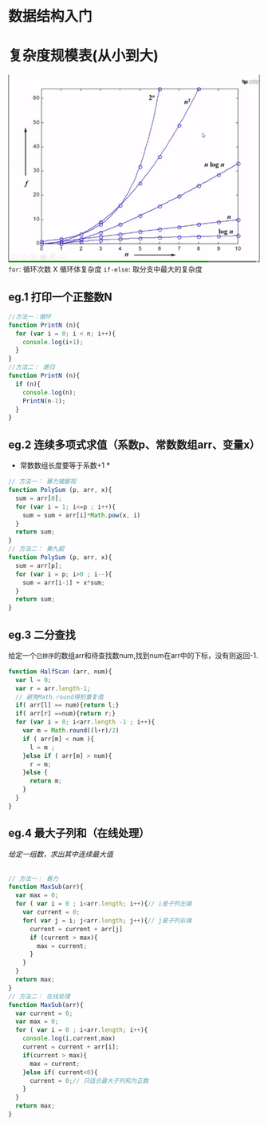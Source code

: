 # 数据结构入门
# 复杂度规模表(从小到大)
![O(n)](./O(n).png)
`for`: 循环次数 X 循环体复杂度
`if-else`: 取分支中最大的复杂度

## eg.1 打印一个正整数N
```javascript
//方法一：循环
function PrintN (n){
  for (var i = 0; i < n; i++){
    console.log(i+1);
  }
} 
//方法二： 递归
function PrintN (n){
  if (n){
    console.log(n);
    PrintN(n-1);
  }
} 
```
## eg.2 连续多项式求值（系数p、常数数组arr、变量x）
* 常数数组长度要等于系数+1 *
```javascript
// 方法一： 暴力被鄙视
function PolySum (p, arr, x){
  sum = arr[0]; 
  for (var i = 1; i<=p ; i++){
    sum = sum + arr[i]*Math.pow(x, i)
  }
  return sum;
}
// 方法二： 秦九韶
function PolySum (p, arr, x){
  sum = arr[p]; 
  for (var i = p; i>0 ; i--){
    sum = arr[i-1] + x*sum;
  }
  return sum;
}
```
## eg.3 二分查找
给定一个`已排序`的数组arr和待查找数num,找到num在arr中的下标，没有则返回-1.
```javascript
function HalfScan (arr, num){
  var l = 0;
  var r = arr.length-1;
  // 避免Math.round得到重复值
  if( arr[l] == num){return l;}
  if( arr[r] ==num){return r;}
  for (var i = 0; i<arr.length -1 ; i++){
    var m = Math.round((l+r)/2)
    if ( arr[m] < num ){
      l = m ;
    }else if ( arr[m] > num){
      r = m;
    }else {
      return m;
    }
  }
}
```
## eg.4 最大子列和（在线处理）
*给定一组数，求出其中连续最大值*
```javascript

// 方法一： 暴力
function MaxSub(arr){
  var max = 0;
  for ( var i = 0 ; i<arr.length; i++){// i是子列左端
    var current = 0;
    for( var j = i; j<arr.length; j++){// j是子列右端
      current = current + arr[j]
      if (current > max){
        max = current;
      }
    }
  }
  return max;
}
// 方法二： 在线处理
function MaxSub(arr){
  var current = 0;
  var max = 0;
  for ( var i = 0 ; i<arr.length; i++){
    console.log(i,current,max)
    current = current + arr[i];
    if(current > max){
      max = current;
    }else if( current<0){
      current = 0;// 只适合最大子列和为正数
    }
  }
  return max;
}
```
